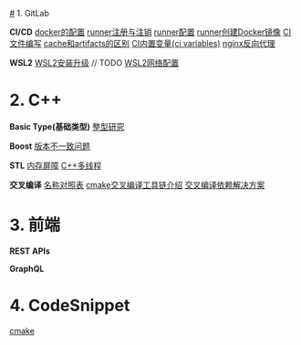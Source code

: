 [#](#) 1. GitLab

**CI/CD**
[docker的配置](./ci_cd/docker配置.md)
[runner注册与注销](./ci_cd/runner注册.md)
[runner配置](./ci_cd/runner配置.md)
[runner创建Docker镜像](./ci_cd/gitlab-runner-build-docker-image.md)
[CI文件编写](./ci_cd/CI文件编写.md)
[cache和artifacts的区别](./ci_cd/cache和artifacts的区别.md)
[CI内置变量(ci variables)](./ci_cd/CI内置变量.md)
[nginx反向代理](nginx反向代理)


**WSL2**
[WSL2安装升级](./WSL2/WSL2安装升级.md) // TODO
[WSL2网络配置](./WSL2/WSL2网络配置.md)



# 2. C++

**Basic Type(基础类型)**
[整型研究](./integer_research.md)

**Boost**
[版本不一致问题](./版本不一致问题.md)

**STL**
[内存屏障](./内存屏障.md)
[C++多线程](./C++多线程.md)


**交叉编译**
[名称对照表](./CrossCompile/对照表.md)
[cmake交叉编译工具链介绍](./CrossCompile/CMakeCrossCompileToolChain.md)
[交叉编译依赖解决方案](./CrossCompile/CrossDeps.md)


# 3. 前端

**REST APIs**

**GraphQL**


# 4. CodeSnippet

[cmake](./snippet/cmake/cmake_snippet.md)
